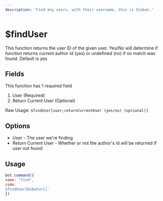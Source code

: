 ```yaml
---
description: 'Find any users, with their username, this is Global.'
---
```


# $findUser

This function returns the user ID of the given user. Yes/No will determine if function returns current author id \(yes\) or undefined \(no\) if no match was found. Default is yes

## Fields

This function has 1 required field

1. User \(Required\)
2. Return Current User \(Optional\)

Raw Usage: `$findUser[user;returnCurrentUser (yes/no) (optional)]`

## Options

* User - The user we're finding
* Return Current User - Whether or not the author's id will be returned if user not found

## Usage

```javascript
bot.command({
name: "find", 
code: `
$findUser[Kubaturi]`
})
```

